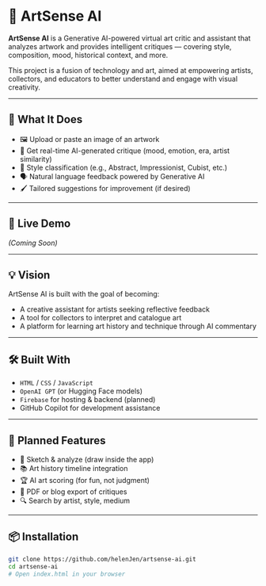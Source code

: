 # 🎨 ArtSense AI

**ArtSense AI** is a Generative AI-powered virtual art critic and assistant that analyzes artwork and provides intelligent critiques — covering style, composition, mood, historical context, and more.

This project is a fusion of technology and art, aimed at empowering artists, collectors, and educators to better understand and engage with visual creativity.

---

## 🧠 What It Does

- 🖼 Upload or paste an image of an artwork
- 💬 Get real-time AI-generated critique (mood, emotion, era, artist similarity)
- 🧩 Style classification (e.g., Abstract, Impressionist, Cubist, etc.)
- 🗣 Natural language feedback powered by Generative AI
- 🖌 Tailored suggestions for improvement (if desired)

---

## 🚀 Live Demo

_(Coming Soon)_

---

## 💡 Vision

ArtSense AI is built with the goal of becoming:
- A creative assistant for artists seeking reflective feedback
- A tool for collectors to interpret and catalogue art
- A platform for learning art history and technique through AI commentary

---

## 🛠️ Built With

- `HTML` / `CSS` / `JavaScript`
- `OpenAI GPT` (or Hugging Face models)
- `Firebase` for hosting & backend (planned)
- GitHub Copilot for development assistance

---

## 🧩 Planned Features

- 🎨 Sketch & analyze (draw inside the app)
- 📚 Art history timeline integration
- 🏆 AI art scoring (for fun, not judgment)
- 🧾 PDF or blog export of critiques
- 🔍 Search by artist, style, medium

---

## 📦 Installation

```bash
git clone https://github.com/helenJen/artsense-ai.git
cd artsense-ai
# Open index.html in your browser
